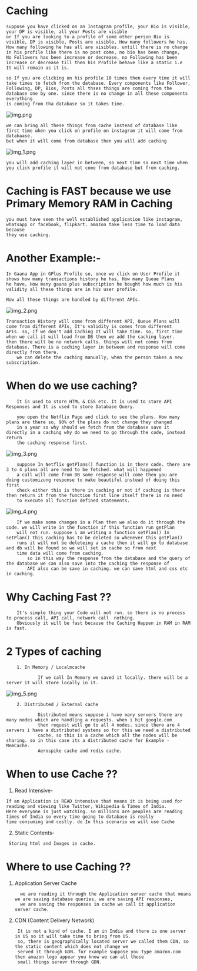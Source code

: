 # Caching

    suppose you have clicked on an Instagram profile, your Bio is visible, your DP is visible, all your Posts are visible
    or If you are looking to a profile of some other person Bio is visible, DP is visible, Posts are visible, How many followers he has, 
    How many following he has all are visibles. untill there is no change in his profile like there is no post come, no bio has been change,
    No Followers has been increase or decrease, no Following has been increase or decrease till then his Profile behave like a static i.e
    It will remain as it is. 

    so If you are clicking on his profile 10 times then every time it will take times to fetch from the database. Every components like Follower,
    Following, DP, Bios, Posts all thses things are coming from the database one by one. since there is no change in all these components everything
    is coming from tha database so it takes time.

   ![img.png](img.png)

    we can bring all these things from cache instead of database like first time when you click on profile on instagram it will come from databaase.
    but when it will come from database then you will add caching 
   ![img_1.png](img_1.png)
   
    you will add caching layer in between, so next time so next time when you click profile it will not come from database but from caching.

   # Caching is FAST because we use Primary Memory RAM in Caching

    you must have seen the well established application like instagram, whatsapp or facebook, flipkart. amazon take less time to load data because
    they use caching.


 # Another Example:-

    In Gaana App in GPlus Profile so, once we click on User Profile it shows how many transactions history he has, How many Queue Plans
    he have, How many gaana plus subscription he bought how much is his validity all these things are in his user profile.

    Now all these things are handled by different APIs.

   ![img_2.png](img_2.png)

    Transaction History will come from different API, Queue Plans will come from different APIs, It's validity is comes from different
    APIs. so, If we don't add Caching It will take time. so, first time when we call it will load from DB then we add the caching layer. 
    then there will be no network calls. things will not comes from database. There is a caching layer in between and response will come 
    directly from there. 
        we can delete the caching manually, when the person takes a new subscription. 

 # When do we use caching?

        It is used to store HTML & CSS etc. It is used to store API Responses and It is used to store Database Query. 

        you open the Netflix Page and click to see the plans. How many plans are there so, 90% of the plans do not change they changed 
        in a year so why should we fetch from the database save it directly in a caching why do we need to go through the code, instead return
        the caching response first.

   ![img_3.png](img_3.png)

        suppose In Netflix getPlans() function is in there code. there are 3 to 4 plans all are need to be fetched. what will happened
        a call will come from DB some response will come then you are doing customizung response to make beautiful instead of doing this first
        check either this is there in caching or not if caching is there then return it from the function first line itself there is no need 
        to execute all function defined statements. 

  ![img_4.png](img_4.png)

        If we make some changes in a Plan then we also do it through the code. we will write in the function if this function run getPlan
        will not run. suppose i am writing a function setPlan() In setPlan() this caching has to be deleted so whenever this getPlan()
        runs it will not be deleteing a cache then it will go to database and db will be found so we will set in cache so from next
        time data will come from caching. 
            so in this way the response from the database and the query of the database we can also save into the caching the response of
            API also can be save in caching. we can save html and css etc in caching. 

   # Why Caching Fast ??
        
        It's simple thing your Code will not run. so there is no process to process call, API call, network call  nothing.
        Obviously it will be fast because the Caching Happen in RAM in RAM is fast. 



  # 2 Types of caching

        1. In Memory / Localmcache
        
                If we call In Memory we saved it locally. there will be a server it will store locally in it.

   ![img_5.png](img_5.png)

        2. Distributed / External cache

                Distributed means suppose i have many servers there are many nodes which are handling a requests. when i hit google.com
                then request will go to all 4 nodes. since there are 4 servers i have a distributed systems so for this we need a distributed
                cache, so this is a cache which all the nodes will be sharing. so in this case its a distributed cache for Example - MemCache.
                Aerospike cache and redis cache.
                

        

 # When to use Cache ??
   
   1. Read Intensive-

    If an Application is READ intensive that means it is being used for reading and viewing like Twitter, Wikipedia & Times of India. 
    Here everyone is just watching. so millions are peoples are reading times of India so every time going to database is really
    time consuming and costly. do In this scenario we will use Cache

   2. Static Contents-

     Storing html and Images in cache.
 
 # Where to use Caching ??

   1. Application Server Cache
        
            we are reading it through the Application server cache that means we are saving database queries, we are saving API responses,
            we are saving the responses in cache we call it application server cache.   
    
   2.  CDN (Content Delivery Network)

            It is not a kind of cache. I am in India and there is one server in US so it will take time to bring from US. 
            so, there is geographically located server we called them CDN, so the static content which does not change we
            served it through GDN. for example suppose you type amazon.com then amazon logo appear you know we can all those
            small things serevr through GDN. 

        
    

    